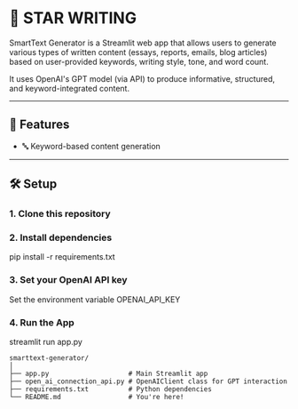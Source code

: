 # 📝 STAR WRITING

SmartText Generator is a Streamlit web app that allows users to generate various types of written content (essays, reports, emails, blog articles) based on user-provided keywords, writing style, tone, and word count.

It uses OpenAI's GPT model (via API) to produce informative, structured, and keyword-integrated content.

---

## 🚀 Features

- 🔤 Keyword-based content generation  

---

## 🛠️ Setup

### 1. Clone this repository
### 2. Install dependencies
pip install -r requirements.txt
### 3. Set your OpenAI API key
Set the environment variable OPENAI_API_KEY
### 4. Run the App
streamlit run app.py

```
smarttext-generator/
│
├── app.py                    # Main Streamlit app
├── open_ai_connection_api.py # OpenAIClient class for GPT interaction
├── requirements.txt          # Python dependencies
└── README.md                 # You're here!
```

